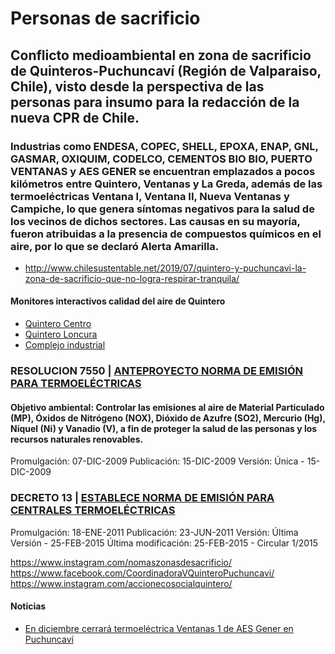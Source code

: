 # Personas de sacrificio

## Conflicto medioambiental en zona de sacrificio de Quinteros-Puchuncaví (Región de Valparaiso, Chile), visto desde la perspectiva de las personas para insumo para la redacción de la nueva CPR de Chile.

### Industrias como ENDESA, COPEC, SHELL, EPOXA, ENAP, GNL, GASMAR, OXIQUIM, CODELCO, CEMENTOS BIO BIO, PUERTO VENTANAS y AES GENER se encuentran emplazados a pocos kilómetros entre Quintero, Ventanas y La Greda, además de las termoeléctricas Ventana I, Ventana II, Nueva Ventanas y Campiche, lo que genera síntomas negativos para la salud de los vecinos de dichos sectores. Las causas en su mayoría, fueron atribuidas a la presencia de compuestos químicos en el aire, por lo que se declaró Alerta Amarilla. 
* http://www.chilesustentable.net/2019/07/quintero-y-puchuncavi-la-zona-de-sacrificio-que-no-logra-respirar-tranquila/



#### Monitores interactivos calidad del aire de Quintero
* [Quintero Centro](https://sinca.mma.gob.cl/cgi-bin/SINCA2012/apub.combineweb.cgi?page=pageComb&ins=GNLQuintero)
* [Quintero Loncura](https://sinca.mma.gob.cl/cgi-bin/SINCA2012/apub.combineweb.cgi?page=pageComb&ins=loncura)
* [Complejo industrial](https://sinca.mma.gob.cl/cgi-bin/SINCA2012/apub.combineweb.cgi?page=pageComb&ins=ventanas)


### RESOLUCION 7550 | [ANTEPROYECTO NORMA DE EMISIÓN PARA TERMOELÉCTRICAS](https://www.bcn.cl/leychile/navegar?idNorma=1008986)
#### Objetivo ambiental: Controlar las emisiones al aire de Material Particulado (MP), Óxidos de Nitrógeno (NOX), Dióxido de Azufre (SO2), Mercurio (Hg), Níquel (Ni) y Vanadio (V), a fin de proteger la salud de las personas y los recursos naturales renovables.
Promulgación: 07-DIC-2009
Publicación: 15-DIC-2009
Versión: Única - 15-DIC-2009
### DECRETO 13 | [ESTABLECE NORMA DE EMISIÓN PARA CENTRALES TERMOELÉCTRICAS](https://www.bcn.cl/leychile/navegar?idNorma=1026808&idParte=&idVersion=)
Promulgación: 18-ENE-2011
Publicación: 23-JUN-2011
Versión: Última Versión - 25-FEB-2015
Última modificación: 25-FEB-2015 - Circular 1/2015

https://www.instagram.com/nomaszonasdesacrificio/
https://www.facebook.com/CoordinadoraVQuinteroPuchuncavi/
https://www.instagram.com/accionecosocialquintero/

#### Noticias
* [En diciembre cerrará termoeléctrica Ventanas 1 de AES Gener en Puchuncaví](https://www.latercera.com/pulso/noticia/en-diciembre-cerrara-termoelectrica-ventanas-1-de-aes-gener-en-puchuncavi/KTKOQZ7SX5ACFGY2LMRCBO73GA/)
